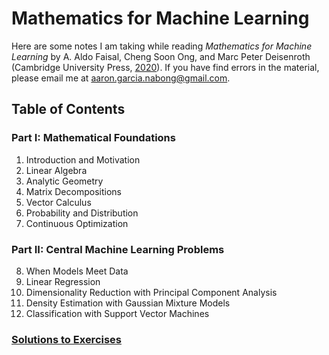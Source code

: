 # Mathematics for Machine Learning
Here are some notes I am taking while reading *Mathematics for Machine Learning* by A. Aldo Faisal, Cheng Soon Ong, and Marc Peter Deisenroth (Cambridge University Press, [2020](https://mml-book.github.io/)).
If you have find errors in the material, please email me at aaron.garcia.nabong@gmail.com.

## Table of Contents

### Part I: Mathematical Foundations
1. Introduction and Motivation
2. Linear Algebra
3. Analytic Geometry
4. Matrix Decompositions
5. Vector Calculus
6. Probability and Distribution
7. Continuous Optimization

### Part II: Central Machine Learning Problems
8. When Models Meet Data
9. Linear Regression
10. Dimensionality Reduction with Principal Component Analysis
11. Density Estimation with Gaussian Mixture Models
12. Classification with Support Vector Machines

### [Solutions to Exercises](solutions/solutions.md)
